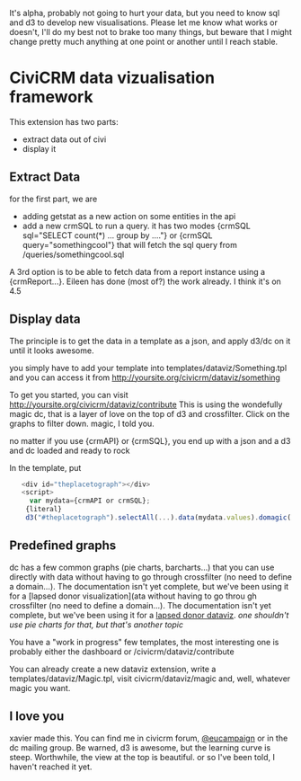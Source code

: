 It's alpha, probably not going to hurt your data, but you need to know sql and d3 to develop new visualisations. Please let me know what works or doesn't, I'll do my best not to brake too many things, but beware that I might change pretty much anything at one point or another until I reach stable.

CiviCRM data vizualisation framework
===========================

This extension has two parts:
- extract data out of civi
- display it


Extract Data
-------------

for the first part, we are 
- adding getstat as a new action on some entities in the api
- add a new crmSQL to run a query. it has two modes
{crmSQL sql="SELECT count(*) ... group by ...."}
or 
{crmSQL query="somethingcool"}
that will fetch the sql query from /queries/somethingcool.sql

A 3rd option is to be able to fetch data from a report instance using a {crmReport...}. Eileen has done (most of?) the work already. I think it's on 4.5 

Display data
-----------

The principle is to get the data in a template as a json, and apply d3/dc on it until it looks awesome.

you simply have to add your template into templates/dataviz/Something.tpl
and you can access it from http://yoursite.org/civicrm/dataviz/something

To get you started, you can visit http://yoursite.org/civicrm/dataviz/contribute 
This is using the wondefully magic dc, that is a layer of love on the top of d3 and crossfilter. 
Click on the graphs to filter down. magic, I told you.

no matter if you use {crmAPI} or {crmSQL}, you end up with a json and a d3 and dc loaded and ready to rock

In the template, put

```javascript
   <div id="theplacetograph"></div>
   <script>
     var mydata={crmAPI or crmSQL};
    {literal}
    d3("#theplacetograph").selectAll(...).data(mydata.values).domagic(...);
```    

Predefined graphs
----------
dc has a few common graphs (pie charts, barcharts...) that you can use directly with data without having to go through crossfilter (no need to define a domain...). The documentation isn't yet complete, but we've been using it for a [lapsed donor visualization](ata without having to go throu  gh crossfilter (no need to define a domain...). The documentation isn't yet complete, but we've been using it for a [lapsed donor dataviz](https://github.com/TechToThePeople/civisualize/blob/master/templates/dataviz/Lapseddonor.tpl). _one shouldn't use pie charts for that, but that's another topic_

    
You have a "work in progress" few templates, the most interesting one is probably either the dashboard or /civicrm/dataviz/contribute

You can already create a new dataviz extension, write a templates/dataviz/Magic.tpl, visit civicrm/dataviz/magic and, well, whatever magic you want.

I love you
-------
xavier made this. You can find me in civicrm forum, [@eucampaign](http://twitter.com/eucampaign) or in the dc mailing group. Be warned, d3 is awesome, but the learning curve is steep. Worthwhile, the view at the top is beautiful. or so I've been told, I haven't reached it yet.
